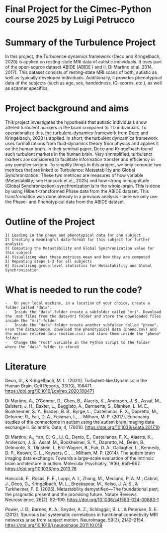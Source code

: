 # Final Project for the Cimec-Python course 2025 by Luigi Petrucco

# Summary of the Turbulence Project 
In this project, the Turbulence dynamics framework (Deco and Kringelbach, 2020) is applied on resting-state MRI data of autistic individuals. It uses part of the open-source dataset ABIDE (ABIDE I and II, Di Martino et al. 2014, 2017). This dataset consists of resting-state MRI scans of both, autistic as well as typically developed individuals. Additionally, it provides phenotypical data of the subjects (such as age, sex, handedness, IQ-scores, etc.), as well as scanner specifics. 

# Project background and aims
This project investigates the hypothesis that autistic individuals show altered turbulent markers in the brain compared to TD individuals. To operationalize this, the turbulent-dynamics framework from Deco and Kringelbach, 2020 is applied. In short, the turbulent dyncamics framework uses formalizations from fluid-dynamics theory from physics and applies it on the human brain. In their seminal paper, Deco and Kringelbach found such turbulent markers in the human brain. Very simmplified, turbulenct markers are considered to facilitate information transfer and efficiency in any complex system. To simplify things in this project, we only compute two metrices that are linked to Turbulence: Metastability and Global Synchronization. These two metrices are measures of how variable (Metastability; see Hancock et al., 2025) and how strong in magnitude (Global Synchronization) synchronization is in the whole-brain. This is done by using Hilbert-transformed Phase data from the ABIDE dataset. This transformation was done already in a previous analysis - here we only use the Phase- and Phenotypical data from the ABIDE dataset. 

# Outline of the Project
    1) Loading in the phase and phenotypical data for one subject 
    2) Creating a meaningful data-format for this subject for further analysis
    3) Computing the Metastability and Global Synchronization value for this subject
    4) Visualizing what these metrices mean and how they are computed 
    5) Repeating steps 1-3 for all subjects
    6) Visualizing group-level statistics for Metastability and Global Synchronization 

# What is needed to run the code? 

    -   On your local machine, in a location of your choice, create a folder called "data".
    -   Inside the "data"-folder create a subfolder called "mri". Download the .mat files from the data/mri folder and store the downloaded files inside the "mri"-folder
    -   Inside the "data"-folder create another subfolder called "pheno". From the data/phenom, download the phenotypical data (pheno.csv) and the motion related data (motion.csv) and store them inside the "pheno" folder
    -   Change the "root" variable in the Python script to the folder where the "data"-folder is stored 

# Literature 

Deco, G., & Kringelbach, M. L. (2020). Turbulent-like Dynamics in the Human Brain. Cell Reports, 33(10), 108471. https://doi.org/10.1016/j.celrep.2020.108471

Di Martino, A., O’Connor, D., Chen, B., Alaerts, K., Anderson, J. S., Assaf, M., Balsters, J. H., Baxter, L., Beggiato, A., Bernaerts, S., Blanken, L. M. E., Bookheimer, S. Y., Braden, B. B., Byrge, L., Castellanos, F. X., Dapretto, M., Delorme, R., Fair, D. A., Fishman, I., … Milham, M. P. (2017). Enhancing studies of the connectome in autism using the autism brain imaging data exchange II. Scientific Data, 4, 170010. https://doi.org/10.1038/sdata.2017.10

Di Martino, A., Yan, C.-G., Li, Q., Denio, E., Castellanos, F. X., Alaerts, K., Anderson, J. S., Assaf, M., Bookheimer, S. Y., Dapretto, M., Deen, B., Delmonte, S., Dinstein, I., Ertl-Wagner, B., Fair, D. A., Gallagher, L., Kennedy, D. P., Keown, C. L., Keysers, C., … Milham, M. P. (2014). The autism brain imaging data exchange: Towards a large-scale evaluation of the intrinsic brain architecture in autism. Molecular Psychiatry, 19(6), 659–667. https://doi.org/10.1038/mp.2013.78

Hancock, F., Rosas, F. E., Luppi, A. I., Zhang, M., Mediano, P. A. M., Cabral, J., Deco, G., Kringelbach, M. L., Breakspear, M., Kelso, J. A. S., & Turkheimer, F. E. (2025). Metastability demystified—The foundational past, the pragmatic present and the promising future. Nature Reviews Neuroscience, 26(2), 82–100. https://doi.org/10.1038/s41583-024-00883-1

Power, J. D., Barnes, K. A., Snyder, A. Z., Schlaggar, B. L., & Petersen, S. E. (2012). Spurious but systematic correlations in functional connectivity MRI networks arise from subject motion. NeuroImage, 59(3), 2142–2154. https://doi.org/10.1016/j.neuroimage.2011.10.018

